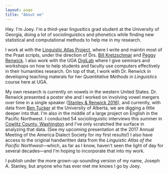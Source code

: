 ```yaml
---
layout: page
title: "About me"
---
```


Hey. I'm Joey. I'm a third-year lingusitics grad student at the University of Georgia, doing a lot of sociolinguistics and phonetics while finding new statistical and computational methods to help me in my research.

I work at with the [Linguistic Atlas Project](http://lap.uga.edu/ "Linguist Atlas Project"), where I write and maintin most of the Praat scripts, under the direction of Drs. [Bill Kretzschmar](https://www.english.uga.edu/directory/495/detail) and [Peggy Renwick](https://faculty.franklin.uga.edu/mrenwick/about "Peggy Renwick"). I also work with the UGA [DigiLab](https://digi.uga.edu "DigiLab main page") where I give seminars and workshops on how to help students and faculty use computers effectively in their humanities research. On top of that, I work with Dr. Renwick in developing teaching materals for her *Quantitative Methods in Linguistics* course here at UGA. 

My own research is currently on vowels in the western United States. Dr. Renwick presented a poster she and I worked on involving vowel mergers over time in a single speaker ([Stanley & Renwick 2016](https://www.academia.edu/26986601/Phonetic_Shift_ɔr_Phonemic_Change_American_English_mergers_over_40_years)), and currently, with data from [Ben Tucker](https://sites.ualberta.ca/~bvtucker/) at the University of Alberta, we are digging a little deeper into that. I'm also in the middle of a large project on English in the Pacific Northwest. I conducted 54 sociolinguistic interviews this summer in [Cowlitz County, Washington](https://www.google.com/maps/place/Cowlitz+County,+WA/@46.1203776,-123.0089545,10z/data=!3m1!4b1!4m5!3m4!1s0x549415fb272f02b1:0x925df86af59a9d68!8m2!3d46.1746472!4d-122.7746902 "Cowlitz County, Washington") and I've only scratched the surface in analyzing that data. (See my upcoming presentation at the 2017 Annual Meeting of the America Dialect Society for my first results!) I also have access to the original handwritten data from the *Linguistic Atlas of the Pacific Northwest*—which, as far as I know, haven't seen the light of day for several decades—and I'm hoping to incorporate that into my work.

I publish under the more grown-up-sounding version of my name, Joseph A. Stanley, but anyone who has ever met me knows I go by Joey. 